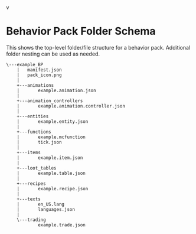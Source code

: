  v

# Behavior Pack Folder Schema

This shows the top-level folder/file structure for a behavior pack. Additional folder nesting can be used as needed.

```
\---example_BP
    |   manifest.json
    |   pack_icon.png
    |   
    +---animations
    |       example.animation.json
    |       
    +---animation_controllers
    |       example.animation.controller.json
    |       
    +---entities
    |       example.entity.json
    |       
    +---functions
    |       example.mcfunction
    |       tick.json
    |       
    +---items
    |       example.item.json
    |       
    +---loot_tables
    |       example.table.json
    |       
    +---recipes
    |       example.recipe.json
    |       
    +---texts
    |       en_US.lang
    |       languages.json
    |       
    \---trading
            example.trade.json
```
